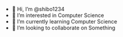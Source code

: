 - 👋 Hi, I’m @shibo1234
- 👀 I’m interested in Computer Science
- 🌱 I’m currently learning Computer Science
- 💞️ I’m looking to collaborate on Something

<!---
shibo1234/shibo1234 is a ✨ special ✨ repository because its `README.md` (this file) appears on your GitHub profile.
You can click the Preview link to take a look at your changes.
--->
